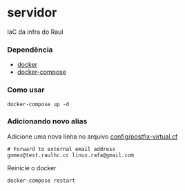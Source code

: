 # servidor
IaC da infra do Raul

### Dependência

- [docker](https://docs.docker.com/install/linux/docker-ce/debian/#install-docker-ce-1)
- [docker-compose](https://docs.docker.com/compose/install) 

### Como usar

```
docker-compose up -d
```

### Adicionando novo alias

Adicione uma nova linha no arquivo [config/postfix-virtual.cf](./config/postfix-virtual.cf)

```
# Forward to external email address
gomex@test.raulhc.cc linux.rafa@gmail.com
``` 

Reinicie o docker

```
docker-compose restart
```